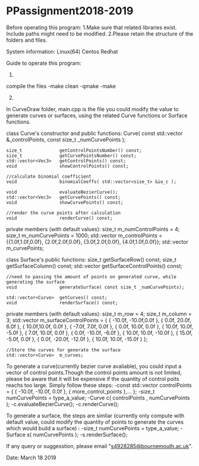 # PPassignment2018-2019
Before operating this program:
1.Make sure that related libraries exist. Include paths might need to be modified.
2.Please retain the structure of the folders and files.



System information:
Linux(64) Centos Redhat



Guide to operate this program:

1)
compile the files
-make clean
-qmake
-make

2)
In CurveDraw folder, main.cpp is the file you could modify the value to generate curves or surfaces, using the related Curve functions or Surface functions.

class Curve's constructor and public functions:
    Curve( const std::vector<Vec3> &_controlPoints, const size_t _numCurvePoints );

    size_t              getControlPointsNumber() const;
    size_t              getCurvePointsNumber() const;
    std::vector<Vec3>   getControlPoints() const;
    void                showControlPoints() const;

    //calculate binomial coefficient
    void                binomialCoeffs( std::vector<size_t> &io_c );

    void                evaluateBezierCurve();
    std::vector<Vec3>   getCurvePoints() const;
    void                showCurvePoints() const;

    //render the curve points after calculation
    void                renderCurve() const;

private members (with default values):
    size_t              m_numControlPoints = 4;
    size_t              m_numCurvePoints = 1000;
    std::vector<Vec3>   m_controlPoints = {{1.0f,1.0f,0.0f}, {2.0f,2.0f,0.0f}, {3.0f,2.0f,0.0f}, {4.0f,1.0f,0.0f}};
    std::vector<Vec3>   m_curvePoints;



class Surface's public functions:
    size_t              getSurfaceRow() const;
    size_t              getSurfaceColumn() const;
    std::vector<Vec3>   getSurfaceControlPoints() const;

    //need to passing the amount of points on generated curve, while generating the surface
    void                generateSurface( const size_t _numCurvePoints);

    std::vector<Curve>  getCurves() const;
    void                renderSurface() const;

private members (with default values):
    size_t              m_row = 4;
    size_t              m_column = 3;
    std::vector<Vec3>   m_surfaceControlPoints = { { -10.0f, -10.0f,0.0f }, { 0.0f, 20.0f, 6.0f }, { 10.0f,10.0f, 0.0f },
                                                 { -7.0f, 7.0f, 0.0f }, { 0.0f, 10.0f, 0.0f }, { 10.0f, 10.0f, -5.0f },
                                                 { 7.0f, 10.0f, 0.0f }, { 0.0f, -10.0f, -6.0f }, { 10.0f, 10.0f, -10.0f },
                                                 { 15.0f, -5.0f, 0.0f }, { 0.0f, -20.0f, -12.0f }, { 10.0f, 10.0f, -15.0f } };

    //Store the curves for generate the surface
    std::vector<Curve>  m_curves;

To generate a curve(currently bezier curve avaliable), you could input a vector of control points.Though the control points amount is not limited, please be aware that it will be expensive if the quantity of control poits reachs too large. Simply follow these steps:
-const std::vector<Vec3> controlPoints = { { -10.0f, -10.0f, 0.0f }, { more_control_points },... };
-size_t numCurvePoints = type_a_value;
-Curve c( controlPoints , numCurvePoints );
-c.evaluateBezierCurve();
-c.renderCurve();

To generate a surface, the steps are simliar (currently only compute with default value, could modify the quantity of points to generate the curves which would build a surface) :
-size_t numCurvePoints = type_a_value;
-Surface s( numCurvePoints );
-s.renderSurface();




If any query or suggesstion, please email "s4928285@bournemouth.ac.uk".


Date: March 18 2019


